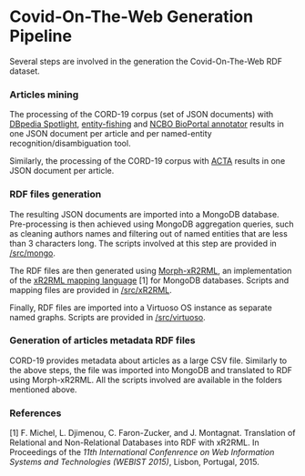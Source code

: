 # Covid-On-The-Web Generation Pipeline

Several steps are involved in the generation the Covid-On-The-Web RDF dataset.

### Articles mining

The processing of the CORD-19 corpus (set of JSON documents) with [DBpedia Spotlight](https://www.dbpedia-spotlight.org/), [entity-fishing](https://github.com/kermitt2/entity-fishing) and [NCBO BioPortal annotator](http://bioportal.bioontology.org/annotatorplus) results in one JSON document per article and per named-entity recognition/disambiguation tool.

Similarly, the processing of the CORD-19 corpus with [ACTA](http://ns.inria.fr/acta/) results in one JSON document per article.


### RDF files generation

The resulting JSON documents are imported into a MongoDB database. Pre-processing is then achieved using MongoDB aggregation queries, such as cleaning authors names and filtering out of named entities that are less than 3 characters long.
The scripts involved at this step are provided in [/src/mongo](../src/mongo).

The RDF files are then generated using [Morph-xR2RML](https://github.com/frmichel/morph-xr2rml/), an implementation of the [xR2RML mapping language](http://i3s.unice.fr/~fmichel/xr2rml_specification.html) [1] for MongoDB databases.
Scripts and mapping files are provided in [/src/xR2RML](../src/xR2RML).

Finally, RDF files are imported into a Virtuoso OS instance as separate named graphs. 
Scripts are provided in [/src/virtuoso](../src/virtuoso).


### Generation of articles metadata RDF files

CORD-19 provides metadata about articles as a large CSV file. Similarly to the above steps, the file was imported into MongoDB and translated to RDF using Morph-xR2RML.
All the scripts involved are available in the folders mentioned above.

### References

[1] F. Michel, L. Djimenou, C. Faron-Zucker, and J. Montagnat. Translation of Relational and Non-Relational Databases into RDF with xR2RML.
In Proceedings of the *11th International Confenrence on Web Information Systems and Technologies (WEBIST 2015)*, Lisbon, Portugal, 2015.

